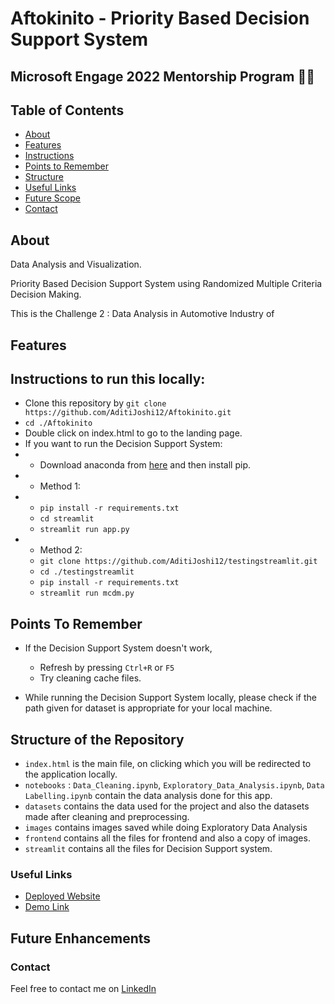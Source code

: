 # Aftokinito - Priority Based Decision Support System

## Microsoft Engage 2022 Mentorship Program 🌟🌟

## Table of Contents
- [About](#about)
- [Features](#features)
- [Instructions](#instructions-to-run-this-locally)
- [Points to Remember](#points-to-remember)
- [Structure](#structure-of-the-repository)
- [Useful Links](#useful-links)
- [Future Scope](#future-enhancements)
- [Contact](#contact) 

## About

Data Analysis and Visualization. 

Priority Based Decision Support System using Randomized Multiple Criteria Decision Making.

This is the Challenge 2 : Data Analysis in Automotive Industry of 

## Features

## Instructions to run this locally:
- Clone this repository by ```git clone https://github.com/AditiJoshi12/Aftokinito.git```
- ```cd ./Aftokinito```
- Double click on index.html to go to the landing page.
- If you want to run the Decision Support System: 
- - Download anaconda from [here](https://www.anaconda.com/) and then install pip.
- - Method 1:   
- - ```pip install -r requirements.txt```
  - ```cd streamlit```
  - ```streamlit run app.py```
- - Method 2: 
  - ```git clone https://github.com/AditiJoshi12/testingstreamlit.git```
  - ```cd ./testingstreamlit```
  - ```pip install -r requirements.txt```
  - ```streamlit run mcdm.py```

## Points To Remember

- If the Decision Support System doesn't work, 
  - Refresh by pressing ```Ctrl+R``` or ```F5```
  - Try cleaning cache files. 

- While running the Decision Support System locally, please check if the path given for dataset is appropriate for your local machine. 

## Structure of the Repository

- ```index.html``` is the main file, on clicking which you will be redirected to the application locally.
- ```notebooks``` : ```Data_Cleaning.ipynb```, ```Exploratory_Data_Analysis.ipynb```, ```Data Labelling.ipynb``` contain the data analysis done for this app.
- ```datasets``` contains the data used for the project and also the datasets made after cleaning and preprocessing.
- ```images``` contains images saved while doing Exploratory Data Analysis
- ```frontend``` contains all the files for frontend and also a copy of images. 
- ```streamlit``` contains all the files for Decision Support system. 

### Useful Links

- [Deployed Website](https://aditijoshi12.github.io/Aftokinito/)
- [Demo Link](https://iitgoffice-my.sharepoint.com/:v:/g/personal/j_aditi_iitg_ac_in/EfyRsLjBxAJGhwxbmEzy_7gBkRgEBDkFoE1zhNYix-eUVA?e=mAsuzM)

## Future Enhancements



### Contact

Feel free to contact me on [LinkedIn](https://www.linkedin.com/in/aditi-joshi-18802b203/)
